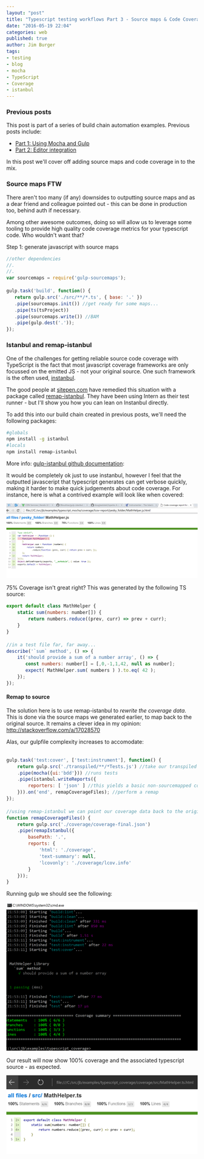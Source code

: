 ```yaml
---
layout: "post"
title: "Typescript testing workflows Part 3 - Source maps & Code Coverage"
date: "2016-05-19 22:04"
categories: web
published: true
author: Jim Burger
tags:
- testing
- blog
- mocha
- TypeScript
- Coverage
- istanbul
---
```


### Previous posts

This post is part of a series of build chain automation examples. Previous posts include:

- [Part 1: Using Mocha and Gulp]()
- [Part 2: Editor integration]()

In this post we'll cover off adding source maps and code coverage in to the mix.  

### Source maps FTW
There aren't too many (if any) downsides to outputting source maps and as a dear friend and colleague pointed out - this can be done in production too, behind auth if necessary.

Among other awesome outcomes, doing so will allow us to leverage some tooling to provide high quality code coverage metrics for your typescript code. Who wouldn't want that?

Step 1: generate javascript with source maps
```javascript
//other dependencies
//.
//.
var sourcemaps = require('gulp-sourcemaps');

gulp.task('build', function() {
   return gulp.src('./src/**/*.ts', { base: '.' })
   .pipe(sourcemaps.init()) //get ready for some maps...
   .pipe(ts(tsProject))
   .pipe(sourcemaps.write()) //BAM
   .pipe(gulp.dest('.'));
});
```

### Istanbul and remap-istanbul
One of the challenges for getting reliable source code coverage with TypeScript is the fact that most javascript coverage frameworks are only focussed on the emitted JS - not your original source. One such framework is the often used, [instanbul](https://github.com/gotwarlost/istanbul).

The good people at [sitepen.com](https://sitepen.com) have remedied this situation with a package called [remap-istanbul](https://github.com/SitePen/remap-istanbul). They have been using Intern as their test runner - but I'll show you how you can lean on Instanbul directly.

To add this into our build chain created in previous posts, we'll need the following packages:

```bash
#globals
npm install -g istanbul
#locals
npm install remap-istanbul
```
More info:
[gulp-istanbul github documentation](https://github.com/SBoudrias/gulp-istanbul/):

It would be completely ok just to use instanbul, however I feel that the outputted javasceript that typescript generates can get verbose quickly, making it harder to make quick judgements about code coverage. For instance, here is what a contrived example will look like when covered:

![istanbul sans remap](/assets/istanbul-no-remap.PNG)

75% Coverage isn't great right? This was generated by the following TS source:

```javascript
export default class MathHelper {
    static sum(numbers: number[]) {
        return numbers.reduce((prev, curr) => prev + curr);
    }
}

//in a test file far, far away...
describe('`sum` method', () => {
    it('should provide a sum of a number array', () => {
       const numbers: number[] = [,0,-1,1,42, null as number];
       expect( MathHelper.sum( numbers ) ).to.eq( 42 );
    });
});
```

#### Remap to source
The solution here is to use remap-istanbul to *rewrite the coverage data*. This is done via the source maps we generated earlier, to map back to the original source. It remains a clever idea in my opinion: http://stackoverflow.com/a/17028570

Alas, our gulpfile complexity increases to accomodate:

```javascript

gulp.task('test:cover', ['test:instrument'], function() {
    return gulp.src('./transpiled/**/*Tests.js') //take our transpiled test source
    .pipe(mocha({ui:'bdd'})) //runs tests
    .pipe(istanbul.writeReports({
        reporters: [ 'json' ] //this yields a basic non-sourcemapped coverage.json file
    })).on('end', remapCoverageFiles); //perform a remap
});

//using remap-istanbul we can point our coverage data back to the original ts files
function remapCoverageFiles() {
    return gulp.src('./coverage/coverage-final.json')
    .pipe(remapIstanbul({
        basePath: '.',
        reports: {
            'html': './coverage',
            'text-summary': null,
            'lcovonly': './coverage/lcov.info'
        }
    }));
}

```
Running gulp we should see the following:

![gulp test and coverage run](/assets/fully-covered-output.PNG)

Our result will now show 100% coverage and the associated typescript source - as expected.

![gulp test and coverage run](/assets/remap-coverage.png)

